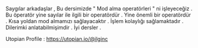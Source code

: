 Saygılar arkadaşlar , Bu dersimizde " Mod alma operatörleri " ni işleyeceğiz .  Bu öperatör yine sayılar ile ilgili bir operatördür . Yine önemli bir operatördür . Kısa yoldan mod almamızı sağlayacaktır . İşlem kolaylığı sağlamaktadır . Dilerimki anlatabilmişimdir . İyi dersler .

Utopian Profile : https://utopian.io/@ilginc
